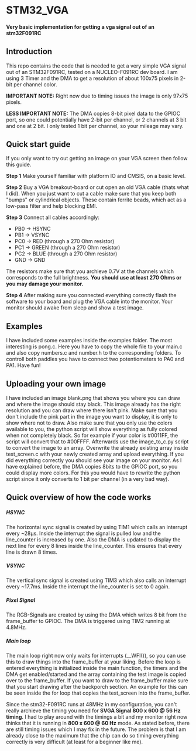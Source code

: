 # STM32_VGA
#### Very basic implementation for getting a vga signal out of an stm32F091RC

## Introduction
This repo contains the code that is needed to get a very simple VGA signal out of an STM32F091RC, tested on a NUCLEO-F091RC dev board. I am using 3 Timer and the DMA to get a resolution of about 100x75 pixels in 2-bit per channel color.

**IMPORTANT NOTE:** Right now due to timing issues the image is only 97x75 pixels.

**LESS IMPORTANT NOTE:** The DMA copies 8-bit pixel data to the GPIOC port, so one could potentially have 2-bit per channel, or 2 channels at 3 bit and one at 2 bit. I only tested 1 bit per channel, so your mileage may vary.

## Quick start guide
If you only want to try out getting an image on your VGA screen then follow this guide.

**Step 1**
Make yourself familiar with platform IO and CMSIS, on a basic level.

**Step 2**
Buy a VGA breakout-board or cut open an old VGA cable (thats what I did). When you just want to cut a cable make sure that you keep both "bumps" or cylindrical objects. These contain ferrite beads, which act as a low-pass filter and help blocking EMI.

**Step 3**
Connect all cables accordingly:

 - PB0 &rarr; HSYNC
 - PB1 &rarr; VSYNC
 - PC0 &rarr; RED (through a 270 Ohm resistor)
 - PC1 &rarr; GREEN (through a 270 Ohm resistor)
 - PC2 &rarr; BLUE (through a 270 Ohm resistor)
 - GND &rarr; GND

The resistors make sure that you archieve 0.7V at the channels which corresponds to the full brightness. **You should use at least 270 Ohms or you may damage your monitor.** 

**Step 4**
After making sure you connected everything correctly flash the software to your board and plug the VGA cable into the monitor. Your monitor should awake from sleep and show a test image.

## Examples
I have included some examples inside the examples folder. The most interesting is pong.c. Here you have to copy the whole file to your main.c and also copy numbers.c and number.h to the corresponding folders. To controll both paddles you have to connect two potentiometers to PA0 and PA1. Have fun!

## Uploading your own image
I have included an image blank.png that shows you where you can draw and where the image should stay black. This image already has the right resolution and you can draw where there isn't pink. Make sure that you don't include the pink part in the image you want to display, it is only to show where not to draw. Also make sure that you only use the colors available to you, the python script will show everything as fully colored when not completely black. So for example if your color is #0011FF, the script will convert that to #00FFFF. Afterwards use the image_to_c.py script to convert the image to an array. Overwrite the already existing array inside test_screen.c with your newly created array and upload everything. If you did everything correctly you should see your image on your monitor. As I have explained before, the DMA copies 8bits to the GPIOC port, so you could display more colors. For this you would have to rewrite the python script since it only converts to 1 bit per channel (in a very bad way). 

## Quick overview of how the code works
##### HSYNC
The horizontal sync signal is created by using TIM1 which calls an interrupt every ~28μs. Inside the interrupt the signal is pulled low and the line_counter is increased by one. Also the DMA is updated to display the next line for every 8 lines inside the line_counter. This ensures that every line is drawn 8 times.

##### VSYNC
The vertical sync signal is created using TIM3 which also calls an interrupt every ~17.7ms. Inside the interrupt the line_counter is set to 0 again. 

##### Pixel Signal
The RGB-Signals are created by using the DMA which writes 8 bit from the frame_buffer to GPIOC. The DMA is triggered using TIM2 running at 4.8MHz.

##### Main loop
The main loop right now only waits for interrupts (__WFI()), so you can use this to draw things into the frame_buffer at your liking. Before the loop is entered everything is initialized inside the main function, the timers and the DMA get enabled/started and the array containing the test image is copied over to the frame_buffer. If you want to draw to the frame_buffer make sure that you start drawing after the backporch section. An example for this can be seen inside the for loop that copies the test_screen into the frame_buffer.

Since the stm32-F091RC runs at 48MHz in my configuration, you can't really archieve the timing you need for **SVGA Signal 800 x 600 @ 56 Hz timing**. I had to play around with the timings a bit and my monitor right now thinks that it is running in **800 x 600 @ 60 Hz** mode. As stated before, there are still timing issues which I may fix in the future. The problem is that I am already close to the maximum that the chip can do so timing everything correctly is very difficult (at least for a beginner like me). 